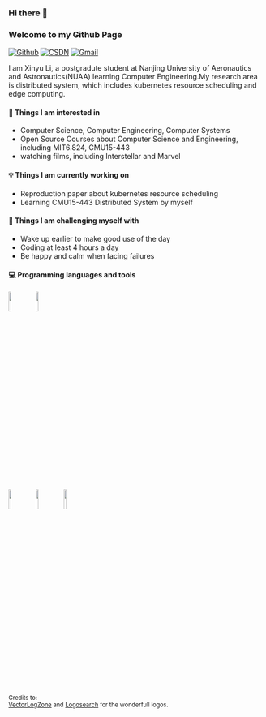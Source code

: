 ### Hi there 👋 
### Welcome to my Github Page

[![Github](https://img.shields.io/badge/-Github-000?style=flat&logo=Github&logoColor=white)](https://github.com/SeeYouStellar)
[![CSDN](https://img.shields.io/badge/-LinkedIn-blue?style=flat&logo=Linkedin&logoColor=white)](https://blog.csdn.net/weixin_45842471?spm=1000.2115.3001.5343)
[![Gmail](https://img.shields.io/badge/-Gmail-c14438?style=flat&logo=Gmail&logoColor=white)](mailto:nothingbutpersistence@gmail.com)

I am Xinyu Li, a postgradute student at Nanjing University of Aeronautics and Astronautics(NUAA) learning Computer Engineering.My research area is distributed system, which includes kubernetes resource scheduling and edge computing.

#### 👀 Things I am interested in
- Computer Science, Computer Engineering, Computer Systems
- Open Source Courses about Computer Science and Engineering, including MIT6.824, CMU15-443
- watching films, including Interstellar and Marvel

#### 💡 Things I am currently working on
- Reproduction paper about kubernetes resource scheduling
- Learning CMU15-443 Distributed System by myself

#### :muscle: Things I am challenging myself with
- Wake up earlier to make good use of the day
- Coding at least 4 hours a day
- Be happy and calm when facing failures

#### :computer: Programming languages and tools
<p>
<code><img width="10%" src="https://www.vectorlogo.zone/logos/python/python-ar21.svg"></code>
<code><img width="10%" src="https://www.vectorlogo.zone/logos/golang/golang-ar21.svg"></code>
<br />
<code><img width="10%" src="https://www.vectorlogo.zone/logos/git-scm/git-scm-ar21.svg"></code>
<code><img width="10%" src="https://www.vectorlogo.zone/logos/linux/linux-ar21.svg"></code>
<code><img width="10%" src="https://www.vectorlogo.zone/logos/docker/docker-ar21.svg"></code>
<br />

<sub>Credits to: <br/>[VectorLogZone](https://www.vectorlogo.zone/) and [Logosearch](https://logosear.ch/search.html) for the wonderfull logos.</sub>

  
  
